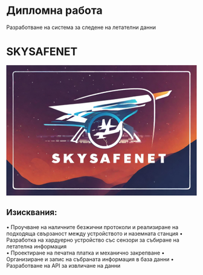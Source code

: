 # Дипломна работа
Разработване на система за следене на летателни данни
# SKYSAFENET
![alt text](Pictures/SKYSAFENETimige.png)
## Изисквания:

•	Проучване на наличните безжични протоколи и реализиране на подходяща свързаност между устройството и наземната станция
•	Разработка на хардуерно устройство със сензори за събиране на летателна информация   
•	Проектиране на печатна платка и механично закрепване
•	Организиране и запис на събраната информация в база данни 
•	Разработване на API за извличане на данни

